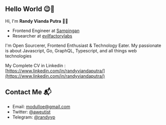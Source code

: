 ## Hello World 😉👋 ##
Hi, I'm **Randy Vianda Putra** 👨‍💻 

+ Frontend Engineer at [Sampingan](https://sampingan.co.id/) 
+ Researcher at [evilfactorylabs](https://evilfactorylabs.org/) 

I'm Open Sourcerer, Frontend Enthusiast & Technology Eater. My passionate is about Javascript, Go, GraphQL, Typescript, and all things web technologies

My Complete CV in Linkedin : [https://www.linkedin.com/in/randyviandaputra/](https://www.linkedin.com/in/randyviandaputra/)


## Contact Me 📬 ##
- Email: modulloe@gmail.com
- Twitter: [@aweutist](https://twitter.com/aweutist)
- Telegram: [@randyvp](https://t.me/randyvp)
